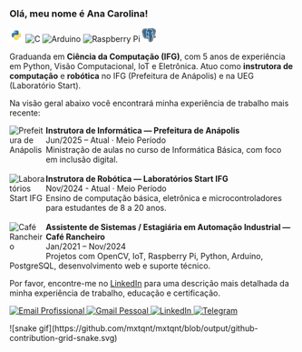 ### Olá, meu nome é Ana Carolina!
<p align="left"> <!-- Python --> <img height="24" src="https://raw.githubusercontent.com/github/explore/80688e429a7d4ef2fca1e82350fe8e3517d3494d/topics/python/python.png" alt="Python"/> <!-- C --> <img height="24" src="https://cdn.iconscout.com/icon/free/png-512/c-programming-569564.png" alt="C"/> <!-- Arduino --> <img height="24" src="https://olimex.wordpress.com/wp-content/uploads/2017/06/arduino-logo-circle-thumb.png?w=584" alt="Arduino"/> <!-- Raspberry Pi --> <img height="24" src="https://upload.wikimedia.org/wikipedia/en/thumb/c/cb/Raspberry_Pi_Logo.svg/640px-Raspberry_Pi_Logo.svg.png" alt="Raspberry Pi"/> <!-- PostgreSQL --> <img height="24" src="https://raw.githubusercontent.com/github/explore/80688e429a7d4ef2fca1e82350fe8e3517d3494d/topics/postgresql/postgresql.png" alt="PostgreSQL"/> </p>

Graduanda em **Ciência da Computação (IFG)**, com 5 anos de experiência em Python, Visão Computacional, IoT e Eletrônica. Atuo como **instrutora de computação** e **robótica** no IFG (Prefeitura de Anápolis) e na UEG (Laboratório Start). 

Na visão geral abaixo você encontrará minha experiência de trabalho mais recente:

[<img align="left" height="64px" width="64px" alt="Prefeitura de Anápolis" src="https://encrypted-tbn0.gstatic.com/images?q=tbn:ANd9GcR8oaXAZPylUiuDmr6NlYG_hDGIiHLas3nN-Q&s"/>](https://www.anapolis.go.gov.br/)
**Instrutora de Informática — Prefeitura de Anápolis**  <br/>
Jun/2025 – Atual · Meio Período <br/>
Ministração de aulas no curso de Informática Básica, com foco em inclusão digital.
<br/>
<br/>
[<img align="left" height="64px" width="64px" alt="Laboratórios Start IFG" src="https://github.com/mxtqnt/Rob-tica---Alunos/blob/main/Untitled%20design.png?raw=true"/>](https://ifg.edu.br/)
**Instrutora de Robótica — Laboratórios Start IFG** <br/>
Nov/2024 - Atual · Meio Período <br/>
Ensino de computação básica, eletrônica e microcontroladores para estudantes de 8 a 20 anos.
<br/>
<br/>
[<img align="left" height="64px" width="64px" alt="Café Rancheiro" src="https://encrypted-tbn0.gstatic.com/images?q=tbn:ANd9GcQcw0LTu_pdu2lUO_GpXzzphYyRiEOdKexZRA&s"/>](https://www.linkedin.com/company/cafe-rancheiro/)
**Assistente de Sistemas / Estagiária em Automação Industrial — Café Rancheiro**  
Jan/2021 – Nov/2024  <br/>
Projetos com OpenCV, IoT, Raspberry Pi, Python, Arduino, PostgreSQL, desenvolvimento web e suporte técnico.
<br/>

Por favor, encontre-me no [LinkedIn](https://www.linkedin.com/in/ana-misque-569019222/) para uma descrição mais detalhada da minha experiência de trabalho, educação e certificação.
<p align="left">
  <a href="mailto:contato@anamisque.dev.br" title="E-mail Profissional">
    <img src="https://img.shields.io/badge/-contato@anamisque.dev.br-FFFFFF?style=flat-square&labelColor=FFFFFF&logo=gmail&logoColor=262626&color=FFFFFF&link=mailto:contato@anamisque.dev.br" alt="Email Profissional"/>
  </a>
  <a href="mailto:anamisque.comp@gmail.com" title="Gmail Pessoal">
    <img src="https://img.shields.io/badge/-anamisque.comp@gmail.com-FFFFFF?style=flat-square&labelColor=FFFFFF&logo=gmail&logoColor=262626&color=FFFFFF&link=mailto:anamisque.comp@gmail.com" alt="Gmail Pessoal"/>
  </a>
  <a href="https://www.linkedin.com/in/ana-misque-569019222" title="LinkedIn">
    <img src="https://img.shields.io/badge/-Linkedin-FFFFFF?style=flat-square&labelColor=FFFFFF&logo=linkedin&logoColor=262626&color=FFFFFF&link=https://www.linkedin.com/in/ana-misque-569019222" alt="LinkedIn"/>
  </a>
  <a href="https://t.me/anamisque" title="Telegram">
    <img src="https://img.shields.io/badge/-Telegram-FFFFFF?style=flat-square&labelColor=FFFFFF&logo=telegram&logoColor=262626&color=FFFFFF&link=https://t.me/anamisque" alt="Telegram"/>
  </a> 
</p>
![snake gif](https://github.com/mxtqnt/mxtqnt/blob/output/github-contribution-grid-snake.svg)

